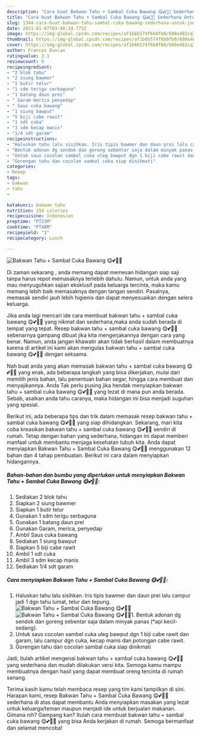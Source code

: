 ```yaml
---
description: "Cara buat Bakwan Tahu + Sambal Cuka Bawang 😋💕👍🏻 Sederhana Untuk Jualan"
title: "Cara buat Bakwan Tahu + Sambal Cuka Bawang 😋💕👍🏻 Sederhana Untuk Jualan"
slug: 1344-cara-buat-bakwan-tahu-sambal-cuka-bawang-sederhana-untuk-jualan
date: 2021-01-07T03:40:24.775Z
image: https://img-global.cpcdn.com/recipes/af1b6b574f6b0fb0/680x482cq70/bakwan-tahu-sambal-cuka-bawang-😋💕👍🏻-foto-resep-utama.jpg
thumbnail: https://img-global.cpcdn.com/recipes/af1b6b574f6b0fb0/680x482cq70/bakwan-tahu-sambal-cuka-bawang-😋💕👍🏻-foto-resep-utama.jpg
cover: https://img-global.cpcdn.com/recipes/af1b6b574f6b0fb0/680x482cq70/bakwan-tahu-sambal-cuka-bawang-😋💕👍🏻-foto-resep-utama.jpg
author: Frances Duncan
ratingvalue: 3.1
reviewcount: 9
recipeingredient:
- "2 blok tahu"
- "2 siung bawmer"
- "1 butir telur"
- "1 sdm terigu serbaguna"
- "1 batang daun prei"
- " Garam merica penyedap"
- " Saus cuka bawang"
- "1 siung bawput"
- "5 biji cabe rawit"
- "1 sdt cuka"
- "3 sdm kecap manis"
- "1/4 sdt garam"
recipeinstructions:
- "Haluskan tahu lalu sisihkan. Iris tipis bawmer dan daun prei lalu campur jadi 1 dgn tahu lumat, telur dan tepung."
- "Bentuk adonan dg sendok dan goreng sebentar saja dalam minyak panas (*api kecil-sedang)."
- "Untuk saus cocolan sambel cuka uleg bawput dgn 1 biji cabe rawit dan garam, lalu campur dgn cuka, kecap manis dan potongan cabe rawit."
- "Gorengan tahu dan cocolan sambal cuka siap dinikmati"
categories:
- Resep
tags:
- bakwan
- tahu
- 

katakunci: bakwan tahu  
nutrition: 254 calories
recipecuisine: Indonesian
preptime: "PT23M"
cooktime: "PT48M"
recipeyield: "1"
recipecategory: Lunch

---
```



![Bakwan Tahu + Sambal Cuka Bawang 😋💕👍🏻](https://img-global.cpcdn.com/recipes/af1b6b574f6b0fb0/680x482cq70/bakwan-tahu-sambal-cuka-bawang-😋💕👍🏻-foto-resep-utama.jpg)

Di zaman  sekarang , anda memang dapat memesan hidangan siap saji tanpa harus repot memasaknya terlebih dahulu. Namun, untuk anda yang mau menyuguhkan sajian eksklusif pada keluarga tercinta, maka kamu memang lebih baik memasaknya dengan tangan sendiri. Pasalnya, memasak sendiri jauh lebih higienis dan dapat menyesuaikan dengan selera keluarga.

Jika anda lagi mencari ide cara membuat bakwan tahu + sambal cuka bawang 😋💕👍🏻 yang nikmat dan sederhana,maka anda sudah berada di tempat yang tepat. Resep bakwan tahu + sambal cuka bawang 😋💕👍🏻  sebenarnya gampang dibuat jika kita mengerjakannya dengan cara yang benar. Namun, anda jangan khawatir akan tidak berhasil dalam membuatnya 
karena di artikel ini kami akan mengulas bakwan tahu + sambal cuka bawang 😋💕👍🏻 dengan seksama.  



Nah buat anda yang akan memasak bakwan tahu + sambal cuka bawang 😋💕👍🏻 yang enak, ada beberapa langkah yang bisa dikerjakan, mulai dari memilih jenis bahan, lalu penentuan bahan segar, hingga cara membuat dan menyajikannya. Anda Tak perlu pusing jika hendak menyiapkan bakwan tahu + sambal cuka bawang 😋💕👍🏻 yang lezat di mana pun anda berada. Sebab, asalkan anda  tahu caranya, maka hidangan ini bisa menjadi suguhan yang spesial.

Berikut ini, ada beberapa tips dan trik dalam memasak resep bakwan tahu + sambal cuka bawang 😋💕👍🏻 yang siap dihidangkan. Sekarang, mari kita coba kreasikan bakwan tahu + sambal cuka bawang 😋💕👍🏻 sendiri di rumah. Tetap dengan bahan yang sederhana, hidangan ini dapat memberi manfaat untuk membantu menjaga kesehatan tubuh kita. Anda dapat menyiapkan Bakwan Tahu + Sambal Cuka Bawang 😋💕👍🏻 menggunakan 12 bahan dan 4 tahap pembuatan. Berikut ini cara dalam menyiapkan hidangannya.

<!--inarticleads1-->

##### Bahan-bahan dan bumbu yang diperlukan untuk menyiapkan Bakwan Tahu + Sambal Cuka Bawang 😋💕👍🏻:

1. Sediakan 2 blok tahu
1. Siapkan 2 siung bawmer
1. Siapkan 1 butir telur
1. Gunakan 1 sdm terigu serbaguna
1. Gunakan 1 batang daun prei
1. Gunakan  Garam, merica, penyedap
1. Ambil  Saus cuka bawang
1. Sediakan 1 siung bawput
1. Siapkan 5 biji cabe rawit
1. Ambil 1 sdt cuka
1. Ambil 3 sdm kecap manis
1. Sediakan 1/4 sdt garam




<!--inarticleads2-->

##### Cara menyiapkan Bakwan Tahu + Sambal Cuka Bawang 😋💕👍🏻:

1. Haluskan tahu lalu sisihkan. Iris tipis bawmer dan daun prei lalu campur jadi 1 dgn tahu lumat, telur dan tepung.
<img src="https://img-global.cpcdn.com/steps/d63b8fc209512f58/160x128cq70/bakwan-tahu-sambal-cuka-bawang-😋💕👍🏻-langkah-memasak-1-foto.jpg" alt="Bakwan Tahu + Sambal Cuka Bawang 😋💕👍🏻"><img src="https://img-global.cpcdn.com/steps/20ded8082400ad58/160x128cq70/bakwan-tahu-sambal-cuka-bawang-😋💕👍🏻-langkah-memasak-1-foto.jpg" alt="Bakwan Tahu + Sambal Cuka Bawang 😋💕👍🏻">1. Bentuk adonan dg sendok dan goreng sebentar saja dalam minyak panas (*api kecil-sedang).
1. Untuk saus cocolan sambel cuka uleg bawput dgn 1 biji cabe rawit dan garam, lalu campur dgn cuka, kecap manis dan potongan cabe rawit.
1. Gorengan tahu dan cocolan sambal cuka siap dinikmati




Jadi, itulah artikel mengenai  bakwan tahu + sambal cuka bawang 😋💕👍🏻  yang sederhana dan mudah dilakukan versi kita. Semoga kamu mampu membuatnya dengan hasil yang dapat membuat oreng tercinta di rumah senang. 

Terima kasih kamu telah membaca resep yang tim kami tampilkan di sini. Harapan kami, resep  Bakwan Tahu + Sambal Cuka Bawang 😋💕👍🏻 sederhana di atas dapat membantu Anda menyiapkan masakan yang lezat untuk keluarga/teman maupun menjadi ide untuk berjualan makanan. Gimana nih? Gampang kan? Itulah cara membuat bakwan tahu + sambal cuka bawang 😋💕👍🏻 yang bisa Anda kerjakan di rumah. Semoga bermanfaat dan selamat mencoba!


